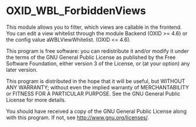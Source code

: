 OXID_WBL_ForbiddenViews
=======================

This module allows you to filter, which views are callable in the frontend. You can edit a view whitelist through the module Backend (OXID >= 4.6) or the config value aWBLViewWhitelist. (OXID <= 4.6).



This program is free software: you can redistribute it and/or modify it under the terms of the GNU General Public License as published by the Free Software Foundation, either version 3 of the License, or (at your option) any later version.

This program is distributed in the hope that it will be useful, but WITHOUT ANY WARRANTY; without even the implied warranty of MERCHANTABILITY or FITNESS FOR A PARTICULAR PURPOSE. See the GNU General Public License for more details.

You should have received a copy of the GNU General Public License along with this program. If not, see http://www.gnu.org/licenses/.
